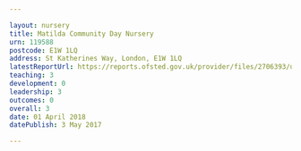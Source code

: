 ```yaml
---

layout: nursery
title: Matilda Community Day Nursery
urn: 119588
postcode: E1W 1LQ
address: St Katherines Way, London, E1W 1LQ
latestReportUrl: https://reports.ofsted.gov.uk/provider/files/2706393/urn/119588.pdf
teaching: 3
development: 0
leadership: 3
outcomes: 0
overall: 3
date: 01 April 2018 
datePublish: 3 May 2017

---
```

